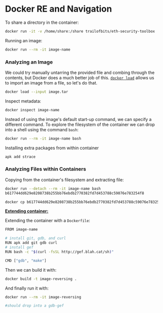 # Docker RE and Navigation

To share a directory in the container:

```bash
docker run -it -v /home/share:/share trailofbits/eth-security-toolbox
```

Running an image:

```bash
docker run --rm -it image-name
```



### Analyzing an Image

We could try manually untarring the provided file and combing through the contents, but Docker does a much better job of this. [`docker load`](https://docs.docker.com/engine/reference/commandline/load/) allows us to import an image from a file, so let's do that.

```bash
docker load --input image.tar
```

Inspect metadata:

```bash
docker inspect image-name
```

Instead of using the image's default start-up command, we can specify a different command. To explore the filesystem of the container we can drop into a shell using the command `bash`:

```bash
docker run --rm -it image-name bash
```

Installing extra packages from within container

```bash
apk add strace
```



### Analyzing Files within Containers

Copying from the container's filesystem and extracting file:

```bash
docker run --detach --rm -it image-name bash
b617744dd629e8208738b255bb76ebdb2770382fd7d453788c59076e783254f8

docker cp b617744dd629e8208738b255bb76ebdb2770382fd7d453788c59076e783254f8:/usr/bin/make ./make
```

**<u>Extending container:</u>**

Extending the container with a `Dockerfile`:

```bash
FROM image-name

# install git, gdb, and curl
RUN apk add git gdb curl
# install gef
RUN bash -c "$(curl -fsSL http://gef.blah.cat/sh)"

CMD ["gdb", "make"]
```

Then we can build it with:

```bash
docker build -t image-reversing .
```

And finally run it with:

```bash
docker run --rm -it image-reversing

#should drop into a gdb-gef
```


